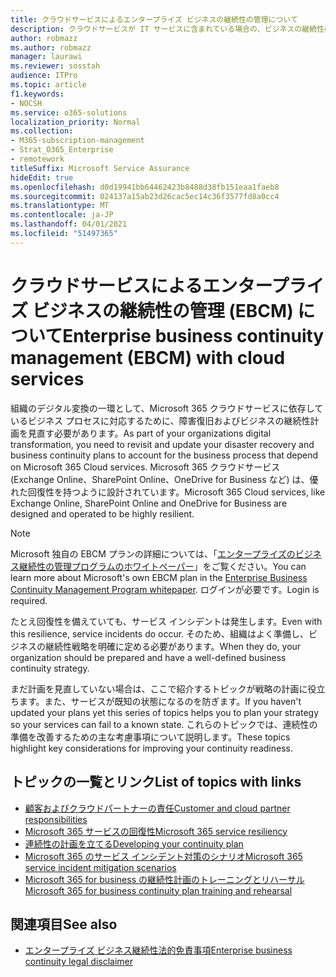 ```yaml
---
title: クラウドサービスによるエンタープライズ ビジネスの継続性の管理について
description: クラウドサービスが IT サービスに含まれている場合の、ビジネスの継続性の計画と実装の違いを説明します。
author: robmazz
ms.author: robmazz
manager: laurawi
ms.reviewer: sosstah
audience: ITPro
ms.topic: article
f1.keywords:
- NOCSH
ms.service: o365-solutions
localization_priority: Normal
ms.collection:
- M365-subscription-management
- Strat_O365_Enterprise
- remotework
titleSuffix: Microsoft Service Assurance
hideEdit: true
ms.openlocfilehash: d0d19941bb64462423b8488d38fb151eaa1faeb8
ms.sourcegitcommit: 024137a15ab23d26cac5ec14c36f3577fd8a0cc4
ms.translationtype: MT
ms.contentlocale: ja-JP
ms.lasthandoff: 04/01/2021
ms.locfileid: "51497365"
---
```

# <a name="enterprise-business-continuity-management-ebcm-with-cloud-services"></a><span data-ttu-id="82e09-103">クラウドサービスによるエンタープライズ ビジネスの継続性の管理 (EBCM) について</span><span class="sxs-lookup"><span data-stu-id="82e09-103">Enterprise business continuity management (EBCM) with cloud services</span></span>

<span data-ttu-id="82e09-104">組織のデジタル変換の一環として、Microsoft 365 クラウドサービスに依存しているビジネス プロセスに対応するために、障害復旧およびビジネスの継続性計画を見直す必要があります。</span><span class="sxs-lookup"><span data-stu-id="82e09-104">As part of your organizations digital transformation, you need to revisit and update your disaster recovery and business continuity plans to account for the business process that depend on Microsoft 365 Cloud services.</span></span> <span data-ttu-id="82e09-105">Microsoft 365 クラウドサービス (Exchange Online、SharePoint Online、OneDrive for Business など) は、優れた回復性を持つように設計されています。</span><span class="sxs-lookup"><span data-stu-id="82e09-105">Microsoft 365 Cloud services, like Exchange Online, SharePoint Online and OneDrive for Business are designed and operated to be highly resilient.</span></span>

> [!NOTE]
> <span data-ttu-id="82e09-106">Microsoft 独自の EBCM プランの詳細については、「[エンタープライズのビジネス継続性の管理プログラムのホワイトペーパー](https://go.microsoft.com/fwlink/?linkid=2121521)」をご覧ください。</span><span class="sxs-lookup"><span data-stu-id="82e09-106">You can learn more about Microsoft's own EBCM plan in the [Enterprise Business Continuity Management Program whitepaper](https://go.microsoft.com/fwlink/?linkid=2121521).</span></span> <span data-ttu-id="82e09-107">ログインが必要です。</span><span class="sxs-lookup"><span data-stu-id="82e09-107">Login is required.</span></span>

<span data-ttu-id="82e09-108">たとえ回復性を備えていても、サービス インシデントは発生します。</span><span class="sxs-lookup"><span data-stu-id="82e09-108">Even with this resilience, service incidents do occur.</span></span> <span data-ttu-id="82e09-109">そのため、組織はよく準備し、ビジネスの継続性戦略を明確に定める必要があります。</span><span class="sxs-lookup"><span data-stu-id="82e09-109">When they do, your organization should be prepared and have a well-defined business continuity strategy.</span></span>

<span data-ttu-id="82e09-110">まだ計画を見直していない場合は、ここで紹介するトピックが戦略の計画に役立ちます。また、サービスが既知の状態になるのを防ぎます。</span><span class="sxs-lookup"><span data-stu-id="82e09-110">If you haven't updated your plans yet this series of topics helps you to plan your strategy so your services can fail to a known state.</span></span> <span data-ttu-id="82e09-111">これらのトピックでは、連続性の準備を改善するための主な考慮事項について説明します。</span><span class="sxs-lookup"><span data-stu-id="82e09-111">These topics highlight key considerations for improving your continuity readiness.</span></span>

## <a name="list-of-topics-with-links"></a><span data-ttu-id="82e09-112">トピックの一覧とリンク</span><span class="sxs-lookup"><span data-stu-id="82e09-112">List of topics with links</span></span>

- [<span data-ttu-id="82e09-113">顧客およびクラウドパートナーの責任</span><span class="sxs-lookup"><span data-stu-id="82e09-113">Customer and cloud partner responsibilities</span></span>](assurance-customer-and-cloud-partner-ebcm-responsibilities.md)
- [<span data-ttu-id="82e09-114">Microsoft 365 サービスの回復性</span><span class="sxs-lookup"><span data-stu-id="82e09-114">Microsoft 365 service resiliency</span></span>](assurance-m365-service-resiliency.md)
- [<span data-ttu-id="82e09-115">連続性の計画を立てる</span><span class="sxs-lookup"><span data-stu-id="82e09-115">Developing your continuity plan</span></span>](assurance-developing-your-ebcm-plan.md)
- [<span data-ttu-id="82e09-116">Microsoft 365 のサービス インシデント対策のシナリオ</span><span class="sxs-lookup"><span data-stu-id="82e09-116">Microsoft 365 service incident mitigation scenarios</span></span>](assurance-microsoft-365-mitigations.md)
- [<span data-ttu-id="82e09-117">Microsoft 365 for business の継続性計画のトレーニングとリハーサル</span><span class="sxs-lookup"><span data-stu-id="82e09-117">Microsoft 365 for business continuity plan training and rehearsal</span></span>](assurance-ebcm-plan-rehearsal-and-user-training.md)

## <a name="see-also"></a><span data-ttu-id="82e09-118">関連項目</span><span class="sxs-lookup"><span data-stu-id="82e09-118">See also</span></span>

- [<span data-ttu-id="82e09-119">エンタープライズ ビジネス継続性法的免責事項</span><span class="sxs-lookup"><span data-stu-id="82e09-119">Enterprise business continuity legal disclaimer</span></span>](assurance-ebcm-legal-disclaimer.md)
